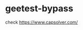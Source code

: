 # geetest-bypass
check https://www.capsolver.com/ 





















                                                                                                                                                        